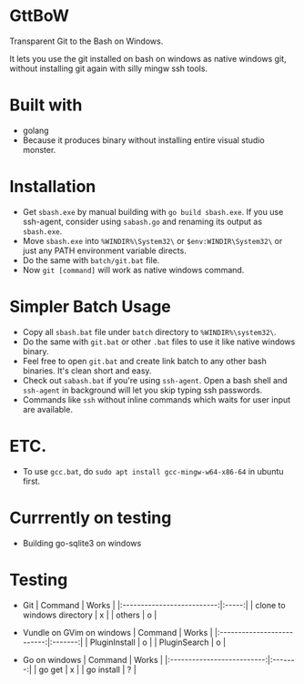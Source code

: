 # GttBoW
Transparent Git to the Bash on Windows.

It lets you use the git installed on bash on windows as native windows git, without installing git again with silly mingw ssh tools.

# Built with
 - golang
  - Because it produces binary without installing entire visual studio monster.

# Installation
 - Get `sbash.exe` by manual building with `go build sbash.exe`. If you use ssh-agent, consider using `sabash.go` and renaming its output as `sbash.exe`.
 - Move `sbash.exe` into `%WINDIR%\System32\` or `$env:WINDIR\System32\` or just any PATH environment variable directs.
 - Do the same with `batch/git.bat` file.
 - Now `git [command]` will work as native windows command.

# Simpler Batch Usage
 - Copy all `sbash.bat` file under `batch` directory to `%WINDIR%\system32\`.
 - Do the same with `git.bat` or other `.bat` files to use it like native windows binary.
 - Feel free to open `git.bat` and create link batch to any other bash binaries. It's clean short and easy.
 - Check out `sabash.bat` if you're using `ssh-agent`. Open a bash shell and `ssh-agent` in background will let you skip typing ssh passwords.
 - Commands like `ssh` without inline commands which waits for user input are available.

# ETC.
 - To use `gcc.bat`, do `sudo apt install gcc-mingw-w64-x86-64` in ubuntu first.

# Currrently on testing
 - Building go-sqlite3 on windows

# Testing
 - Git
| Command | Works |
|:--------------------------:|:-----:|
| clone to windows directory | x |
| others | o |
 
 - Vundle on GVim on windows
| Command | Works |
|:--------------------------:|:-------:|
| PluginInstall | o |
| PluginSearch | o |
 - Go on windows
| Command | Works |
|:--------------------------:|:-------:|
| go get | x |
| go install | ? |

